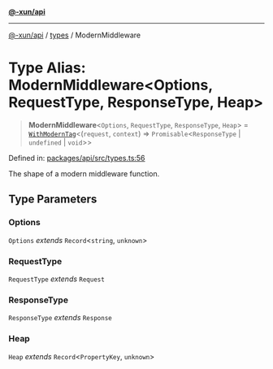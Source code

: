 [**@-xun/api**](../../README.md)

***

[@-xun/api](../../README.md) / [types](../README.md) / ModernMiddleware

# Type Alias: ModernMiddleware\<Options, RequestType, ResponseType, Heap\>

> **ModernMiddleware**\<`Options`, `RequestType`, `ResponseType`, `Heap`\> = [`WithModernTag`](WithModernTag.md)\<(`request`, `context`) => `Promisable`\<`ResponseType` \| `undefined` \| `void`\>\>

Defined in: [packages/api/src/types.ts:56](https://github.com/Xunnamius/api-utils/blob/2999e4472bea4c5a8ecd8f7c7fbf77e6b4bc26db/packages/api/src/types.ts#L56)

The shape of a modern middleware function.

## Type Parameters

### Options

`Options` *extends* `Record`\<`string`, `unknown`\>

### RequestType

`RequestType` *extends* `Request`

### ResponseType

`ResponseType` *extends* `Response`

### Heap

`Heap` *extends* `Record`\<`PropertyKey`, `unknown`\>

